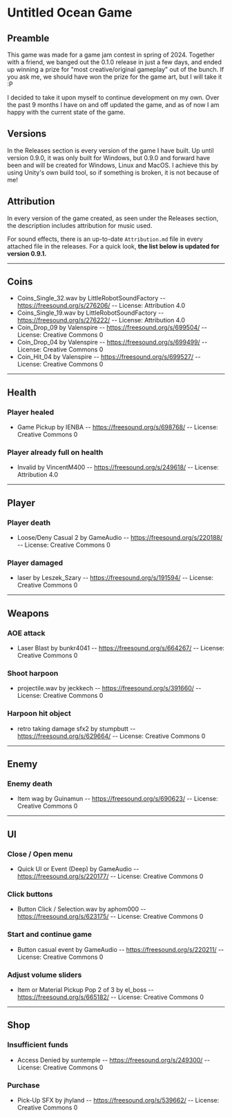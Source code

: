 # Untitled Ocean Game

## Preamble

This game was made for a game jam contest in spring of 2024. Together with a friend, we banged out the 0.1.0 release in just a few days, and ended up winning a prize for "most creative/original gameplay" out of the bunch. If you ask me, we should have won the prize for the game art, but I will take it :P

I decided to take it upon myself to continue development on my own. Over the past 9 months I have on and off updated the game, and as of now I am happy with the current state of the game. 

## Versions

In the Releases section is every version of the game I have built. Up until version 0.9.0, it was only built for Windows, but 0.9.0 and forward have been and will be created for Windows, Linux and MacOS. I achieve this by using Unity's own build tool, so if something is broken, it is not because of me!

## Attribution

In every version of the game created, as seen under the Releases section, the description includes attribution for music used. 

For sound effects, there is an up-to-date ``Attribution.md`` file in every attached file in the releases. For a quick look, __the list below is updated for version 0.9.1.__

---

## Coins

- Coins_Single_32.wav by LittleRobotSoundFactory -- https://freesound.org/s/276206/ -- License: Attribution 4.0
- Coins_Single_19.wav by LittleRobotSoundFactory -- https://freesound.org/s/276222/ -- License: Attribution 4.0
- Coin_Drop_09 by Valenspire -- https://freesound.org/s/699504/ -- License: Creative Commons 0
- Coin_Drop_04 by Valenspire -- https://freesound.org/s/699499/ -- License: Creative Commons 0
- Coin_Hit_04 by Valenspire -- https://freesound.org/s/699527/ -- License: Creative Commons 0

---

## Health

### Player healed

- Game Pickup by IENBA -- https://freesound.org/s/698768/ -- License: Creative Commons 0

### Player already full on health

- Invalid by VincentM400 -- https://freesound.org/s/249618/ -- License: Attribution 4.0

---

## Player

### Player death

- Loose/Deny Casual 2 by GameAudio -- https://freesound.org/s/220188/ -- License: Creative Commons 0

### Player damaged

- laser by Leszek_Szary -- https://freesound.org/s/191594/ -- License: Creative Commons 0

---

## Weapons

### AOE attack

- Laser Blast by bunkr4041 -- https://freesound.org/s/664267/ -- License: Creative Commons 0

### Shoot harpoon

- projectile.wav by jeckkech -- https://freesound.org/s/391660/ -- License: Creative Commons 0

### Harpoon hit object

- retro taking damage sfx2 by stumpbutt -- https://freesound.org/s/629664/ -- License: Creative Commons 0

---

## Enemy

### Enemy death

- Item wag by Guinamun -- https://freesound.org/s/690623/ -- License: Creative Commons 0

---

## UI

### Close / Open menu

- Quick UI or Event (Deep) by GameAudio -- https://freesound.org/s/220177/ -- License: Creative Commons 0

### Click buttons

- Button Click / Selection.wav by aphom000 -- https://freesound.org/s/623175/ -- License: Creative Commons 0

### Start and continue game

- Button casual event by GameAudio -- https://freesound.org/s/220211/ -- License: Creative Commons 0

### Adjust volume sliders

- Item or Material Pickup Pop 2 of 3 by el_boss -- https://freesound.org/s/665182/ -- License: Creative Commons 0

---

## Shop

### Insufficient funds

- Access Denied by suntemple -- https://freesound.org/s/249300/ -- License: Creative Commons 0

### Purchase

- Pick-Up SFX by jhyland -- https://freesound.org/s/539662/ -- License: Creative Commons 0
